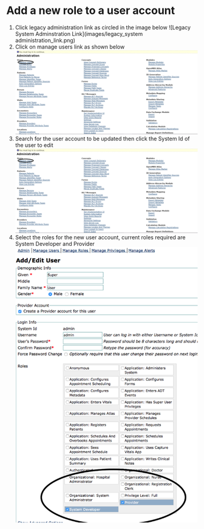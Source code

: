 # Add a new role to a user account
1. Click legacy administration link as circled in the image below
![Legacy System Adminstration Link](images/legacy_system administration_link.png)
2. Click on manage users link as shown below
![Manage Users Link](images/manage_user_accounts_link.png)
3. Search for the user account to be updated then click the System Id of the user to edit
![Search for user account](images/manage_user_accounts_link.png)
4. Select the roles for the new user account, current roles required are System Developer and Provider
![Select user roles](images/update_user_roles.png)
